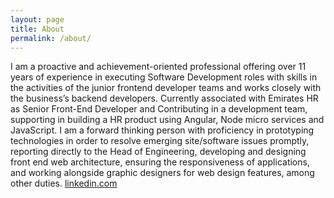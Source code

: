 ```yaml
---
layout: page
title: About
permalink: /about/
---
```


I am a proactive and achievement-oriented professional offering over 11 years of experience in
executing Software Development roles with skills in the activities of the junior frontend developer teams and
works closely with the business’s backend developers.
Currently associated with Emirates HR as Senior Front-End Developer and Contributing in a development team,
supporting in building a HR product using Angular, Node micro services and JavaScript.
I am a forward thinking person with proficiency in prototyping technologies in order to resolve emerging
site/software issues promptly, reporting directly to the Head of Engineering, developing and designing front
end web architecture, ensuring the responsiveness of applications, and working alongside graphic designers
for web design features, among other duties. [linkedin.com](https://www.linkedin.com/in/haricodehunter/)


